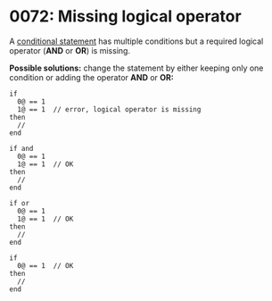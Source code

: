 # 0072: Missing logical operator

A [conditional statement](../../language/control-flow/conditions.md) has multiple conditions but a required logical operator (**AND** or **OR**) is missing.

**Possible solutions:** change the statement by either keeping only one condition or adding the operator **AND** or **OR:**

```
if
  0@ == 1
  1@ == 1  // error, logical operator is missing
then
  //
end

if and
  0@ == 1
  1@ == 1  // OK
then
  //
end

if or
  0@ == 1
  1@ == 1  // OK
then
  //
end

if
  0@ == 1  // OK
then
  //
end
```

